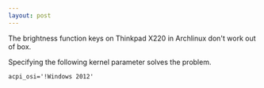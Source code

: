 ```yaml
---
layout: post
---
```


The brightness function keys on Thinkpad X220 in Archlinux don't work out of box.

Specifying the following kernel parameter solves the problem.

```
acpi_osi='!Windows 2012'
```
